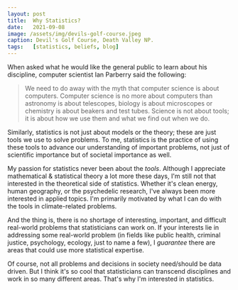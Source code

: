 ```yaml
---
layout: post
title:  Why Statistics?
date:   2021-09-08
image: /assets/img/devils-golf-course.jpeg
caption: Devil's Golf Course, Death Valley NP.  
tags:   [statistics, beliefs, blog]
---
```


When asked what he would like the general public to learn about his discipline, computer scientist Ian Parberry said the following:
> We need to do away with the myth that computer science is about computers. Computer science is no more about computers than astronomy is about telescopes, biology is about microscopes or chemistry is about beakers and test tubes. Science is not about tools; it is about how we use them and what we find out when we do.

Similarly, statistics is not just about models or the theory; these are just tools we use to solve problems. To me, statistics is the practice of using these tools to advance our understanding of important problems, not just of scientific importance but of societal importance as well.

My passion for statistics never been about the *tools*.  Although I appreciate mathematical & statistical theory a lot more these days, I'm still not that interested in the theoretical side of statistics. Whether it's clean energy, human geography, or the psychedelic research, I've always been more interested in applied topics. I'm primarily motivated by what I can do with the tools in climate-related problems.

And the thing is, there is no shortage of interesting, important, and difficult real-world problems that statisticians can work on. If your interests lie in addressing some real-world problem (in fields like public health, criminal justice, psychology, ecology, just to name a few), I *guarantee* there are areas that could use more statistical expertise.  

Of course, not all problems and decisions in society need/should be data driven. But I think it's so cool that statisticians can transcend disciplines and work in so many different areas. That's why I'm interested in statistics.
